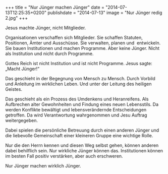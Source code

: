 +++
title = "Nur Jünger machen Jünger"
date = "2014-07-13T12:25:35+0200"
publishdate = "2014-07-13"
image = "Nur Jünger redig 2.jpg"
+++

Jesus machte Jünger, nicht Mitglieder.

Organisationen verschaffen sich Mitglieder. Sie schaffen Statuten, Positionen, Ämter und Ausschüsse. Sie verwalten, planen und  entwickeln. Sie bauen Institutionen und machen Programme. Aber keine Jünger. Nicht als Institution und nicht durch Programme.

Gottes Reich ist nicht Institution und ist nicht Programme. Jesus sagte: „Macht Jünger!“

Das geschieht in der Begegnung von Mensch zu Mensch. Durch Vorbild und Anleitung im wirklichen Leben. Und unter der Leitung des heiligen Geistes.

Das geschieht als ein Prozess des Umdenkens und Heranreifens. Als Aufbrechen alter Gewohnheiten und Findung eines neuen Lebensstils. Da werden Konflikte bewältigt und lebensverändernde Entscheidungen getroffen. Da wird Verantwortung wahrgenommen und Jesu Auftrag weitergegeben.

Dabei spielen die persönliche Betreuung durch einen anderen Jünger und die liebevolle Gemeinschaft einer kleineren Gruppe eine wichtige Rolle.

Nur die den Herrn kennen und diesen Weg selbst gehen, können anderen dabei behilflich sein. Nur wirkliche Jünger können das. Institutionen können im besten Fall positiv verstärken, aber auch erschweren.

Nur Jünger machen wirklich Jünger.
